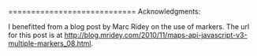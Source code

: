 ============================
Acknowledgments:

I benefitted from a blog post by Marc Ridey on the use of markers.  The url for this post is at http://blog.mridey.com/2010/11/maps-api-javascript-v3-multiple-markers_08.html.
